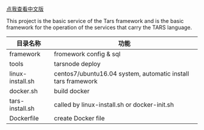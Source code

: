 [点我查看中文版](README.zh.md)

This project is the basic service of the Tars framework and is the basic framework for the operation of the services that carry the TARS language.


目录名称 |功能
----------------------|----------------
framework             |fromework config & sql
tools                 |tarsnode deploy
linux-install.sh      |centos7/ubuntu16.04 system, automatic install tars framework
docker.sh             |build docker
tars-install.sh       |called by linux-install.sh or docker-init.sh
Dockerfile            |create Docker file


